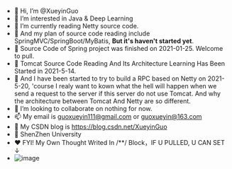 - 👋 Hi, I’m @XueyinGuo
- 👀 I’m interested in Java & Deep Learning
- 🌱 I’m currently reading Netty source code.
- 🌱 And my plan of source code reading include SpringMVC/SpringBoot/MyBatis, **But it's haven't started yet**.
- 🌱 Source Code of Spring project was finished on 2021-01-25. Welcome to pull.
- 🌱 Tomcat Source Code Reading And Its Architecture Learning Has Been Started in 2021-5-14.
- 🌱 And I have been started to try to build a RPC based on Netty on 2021-5-20, 'course I realy want to kown what the hell will happen when we send a request to the server if this       server do not use Tomcat. And why the architecture between Tomcat And Netty are so different.
- 💞️ I’m looking to collaborate on nothing for now.
- 📫 My email is guoxueyin111@gmail.com or guoxueyin@163.com
- 🐒 My CSDN blog is https://blog.csdn.net/XueyinGuo
- 📕 ShenZhen University
- ♥️ FYI!  My Own Thought Writed In /**/ Block，IF U PULLED, U CAN SET ↓
- ![image](https://user-images.githubusercontent.com/54173572/109785799-76a55100-7c47-11eb-8413-ca1eb43502ca.png)
